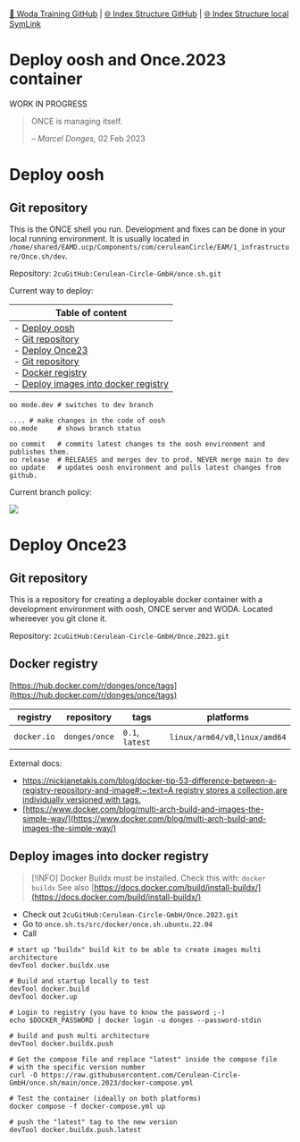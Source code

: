 [📁 Woda Training GitHub](/cerulean-circle-unlimited-2cu/product/development/woda/woda-training.md) | [🌐 Index Structure GitHub](/cerulean-circle-unlimited-2cu/product/development/woda/woda-training/deploy-oosh-and-once2023-container.md) | [🌐 Index Structure local SymLink](./deploy-oosh-and-once2023-container.entry.md)

# Deploy oosh and Once.2023 container

WORK IN PROGRESS

> ONCE is managing itself.
> 
> *– Marcel Donges,* 02 Feb 2023

# Deploy oosh

## Git repository

This is the ONCE shell you run. Development and fixes can be done in your local running environment. It is usually located in `/home/shared/EAMD.ucp/Components/com/ceruleanCircle/EAM/1_infrastructure/Once.sh/dev`.

Repository: `2cuGitHub:Cerulean-Circle-GmbH/once.sh.git`

Current way to deploy:

| **Table of content** |
| --- |
| - [Deploy oosh](#deploy-oosh)<br>  - [Git repository](#git-repository)<br>- [Deploy Once23](#deploy-once23)<br>  - [Git repository](#git-repository)<br>  - [Docker registry](#docker-registry)<br>  - [Deploy images into docker registry](#deploy-images-into-docker-registry) |

```
oo mode.dev # switches to dev branch

.... # make changes in the code of oosh
oo.mode     # shows branch status

oo commit   # commits latest changes to the oosh environment and publishes them.
oo release  # RELEASES and merges dev to prod. NEVER merge main to dev
oo update   # updates oosh environment and pulls latest changes from github.
```

Current branch policy:

![](./attachments/branch%20with%20oo.png)

# Deploy Once23

## Git repository

This is a repository for creating a deployable docker container with a development environment with oosh, ONCE server and WODA. Located whereever you git clone it.

Repository: `2cuGitHub:Cerulean-Circle-GmbH/Once.2023.git`

## Docker registry

[https://hub.docker.com/r/donges/once/tags](https://hub.docker.com/r/donges/once/tags)

| **registry** | **repository** | **tags** | **platforms** |
| --- | --- | --- | --- |
| `docker.io` | `donges/once` | `0.1`, `latest` | `linux/arm64/v8`,`linux/amd64` |

External docs:

- [https://nickjanetakis.com/blog/docker-tip-53-difference-between-a-registry-repository-and-image#:~:text=A registry stores a collection,are individually versioned with tags.](https://nickjanetakis.com/blog/docker-tip-53-difference-between-a-registry-repository-and-image#:~:text=A%20registry%20stores%20a%20collection,are%20individually%20versioned%20with%20tags.)
- [https://www.docker.com/blog/multi-arch-build-and-images-the-simple-way/](https://www.docker.com/blog/multi-arch-build-and-images-the-simple-way/)

## Deploy images into docker registry

> [!INFO]
> Docker Buildx must be installed. Check this with:
> `docker buildx`
> See also [https://docs.docker.com/build/install-buildx/](https://docs.docker.com/build/install-buildx/)

- Check out `2cuGitHub:Cerulean-Circle-GmbH/Once.2023.git`
- Go to `once.sh.ts/src/docker/once.sh.ubuntu.22.04`
- Call

```
# start up "buildx" build kit to be able to create images multi architecture
devTool docker.buildx.use

# Build and startup locally to test
devTool docker.build
devTool docker.up

# Login to registry (you have to know the password ;-)
echo $DOCKER_PASSWORD | docker login -u donges --password-stdin

# build and push multi architecture
devTool docker.buildx.push

# Get the compose file and replace "latest" inside the compose file
# with the specific version number
curl -O https://raw.githubusercontent.com/Cerulean-Circle-GmbH/once.sh/main/once.2023/docker-compose.yml

# Test the container (ideally on both platforms)
docker compose -f docker-compose.yml up

# push the "latest" tag to the new version
devTool docker.buildx.push.latest
```
